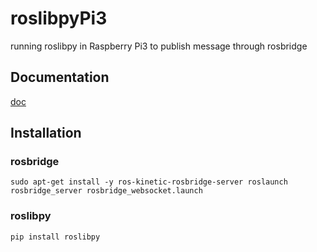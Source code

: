 # roslibpyPi3
running roslibpy in Raspberry Pi3 to publish message through rosbridge

## Documentation

[doc](https://roslibpy.readthedocs.io/en/latest/)

## Installation


### rosbridge

``
sudo apt-get install -y ros-kinetic-rosbridge-server
roslaunch rosbridge_server rosbridge_websocket.launch
``

### roslibpy
``
pip install roslibpy
``



